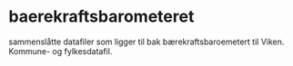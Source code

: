 # baerekraftsbarometeret

sammenslåtte datafiler som ligger til bak bærekraftsbaroemetert til Viken. Kommune- og fylkesdatafil.
